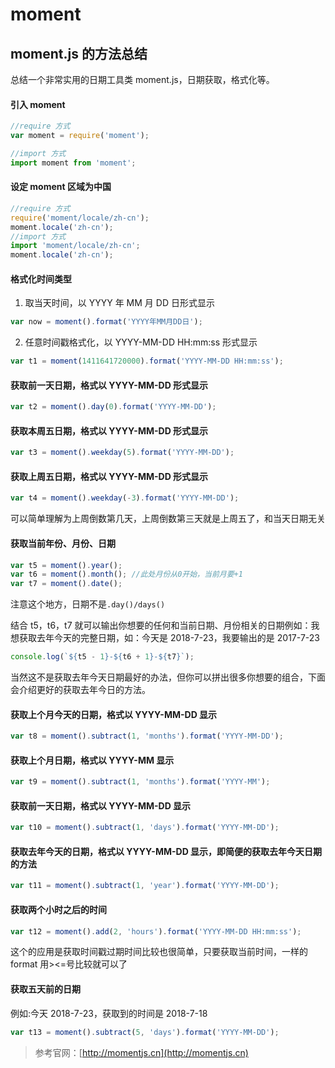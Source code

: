 # moment

## moment.js 的方法总结

总结一个非常实用的日期工具类 moment.js，日期获取，格式化等。

#### 引入 moment

```js
//require 方式
var moment = require('moment');

//import 方式
import moment from 'moment';
```

#### 设定 moment 区域为中国

```js
//require 方式
require('moment/locale/zh-cn');
moment.locale('zh-cn');
//import 方式
import 'moment/locale/zh-cn';
moment.locale('zh-cn');
```

#### 格式化时间类型

1. 取当天时间，以 YYYY 年 MM 月 DD 日形式显示

```js
var now = moment().format('YYYY年MM月DD日');
```

2. 任意时间戳格式化，以 YYYY-MM-DD HH:mm:ss 形式显示

```js
var t1 = moment(1411641720000).format('YYYY-MM-DD HH:mm:ss');
```

#### 获取前一天日期，格式以 YYYY-MM-DD 形式显示

```js
var t2 = moment().day(0).format('YYYY-MM-DD');
```

#### 获取本周五日期，格式以 YYYY-MM-DD 形式显示

```js
var t3 = moment().weekday(5).format('YYYY-MM-DD');
```

#### 获取上周五日期，格式以 YYYY-MM-DD 形式显示

```js
var t4 = moment().weekday(-3).format('YYYY-MM-DD');
```

可以简单理解为上周倒数第几天，上周倒数第三天就是上周五了，和当天日期无关

#### 获取当前年份、月份、日期

```js
var t5 = moment().year();
var t6 = moment().month(); //此处月份从0开始，当前月要+1
var t7 = moment().date();
```

注意这个地方，日期不是`.day()/days()`

结合 t5，t6，t7 就可以输出你想要的任何和当前日期、月份相关的日期例如：我想获取去年今天的完整日期，如：今天是 2018-7-23，我要输出的是 2017-7-23

```js
console.log(`${t5 - 1}-${t6 + 1}-${t7}`);
```

当然这不是获取去年今天日期最好的办法，但你可以拼出很多你想要的组合，下面会介绍更好的获取去年今日的方法。

#### 获取上个月今天的日期，格式以 YYYY-MM-DD 显示

```js
var t8 = moment().subtract(1, 'months').format('YYYY-MM-DD');
```

#### 获取上个月日期，格式以 YYYY-MM 显示

```js
var t9 = moment().subtract(1, 'months').format('YYYY-MM');
```

#### 获取前一天日期，格式以 YYYY-MM-DD 显示

```js
var t10 = moment().subtract(1, 'days').format('YYYY-MM-DD');
```

#### 获取去年今天的日期，格式以 YYYY-MM-DD 显示，即简便的获取去年今天日期的方法

```js
var t11 = moment().subtract(1, 'year').format('YYYY-MM-DD');
```

#### 获取两个小时之后的时间

```js
var t12 = moment().add(2, 'hours').format('YYYY-MM-DD HH:mm:ss');
```

这个的应用是获取时间戳过期时间比较也很简单，只要获取当前时间，一样的 format 用><=号比较就可以了

#### 获取五天前的日期

例如:今天 2018-7-23，获取到的时间是 2018-7-18

```js
var t13 = moment().subtract(5, 'days').format('YYYY-MM-DD');
```

> 参考官网：[http://momentjs.cn](http://momentjs.cn)
